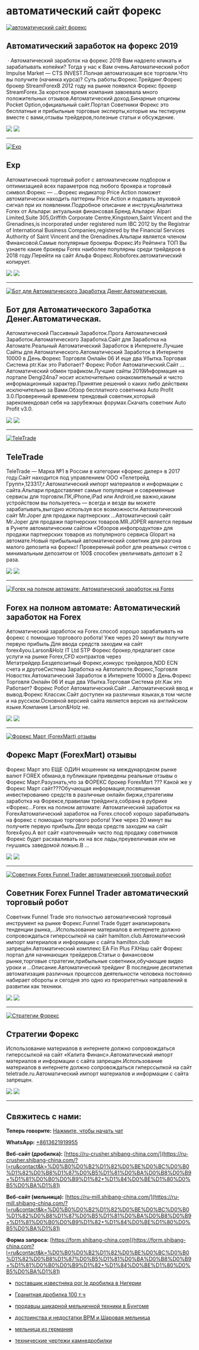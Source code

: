 # автоматический сайт форекс

<a href="https://swt.shibang-china.com/?l=ru&img&k=%D0%B0%D0%B2%D1%82%D0%BE%D0%BC%D0%B0%D1%82%D0%B8%D1%87%D0%B5%D1%81%D0%BA%D0%B8%D0%B9+%D1%81%D0%B0%D0%B9%D1%82+%D1%84%D0%BE%D1%80%D0%B5%D0%BA%D1%81" target="_blank">![автоматический сайт форекс](http://static.shibang-china.com/all-800x300/146.jpg)</a>

## Автоматический заработок на форекс 2019
&nbsp;&#0183;&#32;Автоматический заработок на форекс 2019 Вам надоело кликать и зарабатывать копейки? Тогда у нас к Вам очень.Автоматический робот Impulse Market — CTS INVEST.Полная автоматизация все торговли.Что вы получите (начинка курса)? Суть работы.Форекс.Трейдинг.Форекс брокер StreamForexВ 2012 году на рынке появился Форекс брокер StreamForex.За короткое время компания завоевала много положительных отзывов.Автоматический доход.Бинарные опционы Pocket Option,официальный сайт.Портал Советники Форекс это бесплатные и прибыльные торговые эксперты,которые мы тестируем вместе с вами,отзывы трейдеров,полезные статьи и обсуждение.


<a href="https://whatsapp.shibangsoft.com/WhatsApp.php" target="_blank" title="WhatsApp">![](http://static.shibang-china.com/icon/whatsapp.png)</a> <a href="https://swt.shibang-china.com/?l=ru&icon&k=%D0%B0%D0%B2%D1%82%D0%BE%D0%BC%D0%B0%D1%82%D0%B8%D1%87%D0%B5%D1%81%D0%BA%D0%B8%D0%B9+%D1%81%D0%B0%D0%B9%D1%82+%D1%84%D0%BE%D1%80%D0%B5%D0%BA%D1%81" target="_blank">![](http://static.shibang-china.com/icon/chat-ru.png)</a>

---

<a href="https://swt.shibang-china.com/?l=ru&img&k=%D0%B0%D0%B2%D1%82%D0%BE%D0%BC%D0%B0%D1%82%D0%B8%D1%87%D0%B5%D1%81%D0%BA%D0%B8%D0%B9+%D1%81%D0%B0%D0%B9%D1%82+%D1%84%D0%BE%D1%80%D0%B5%D0%BA%D1%81" target="_blank">![Exp](http://static.shibang-china.com/all-800x300/734.jpg)</a>

## Exp
Автоматический торговый робот с автоматическим подбором и оптимизацией всех параметров под любого брокера и торговый символ.Форекс — …Форекс индикатор Price Action поможет автоматически находить паттерны Price Action и подавать звуковой сигнал при их появлении.Подробное описание и инструкцАналитика Forex от Альпари: актуальная финансовая.Бренд Альпари: Alpari Limited,Suite 305,Griffith Corporate Centre,Kingstown,Saint Vincent and the Grenadines,is incorporated under registered num IBC 2012 by the Registrar of International Business Companies,registered by the Financial Services Authority of Saint Vincent and the Grenadines.Альпари является членом Финансовой.Самые популярные брокеры Форекс.Из Рейтинга ТОП Вы узнаете какие брокеры Forex наиболее популярны среди трейдеров в 2018 году.Перейти на сайт Альфа Форекс.Roboforex.автоматический копирует.


<a href="https://whatsapp.shibangsoft.com/WhatsApp.php" target="_blank" title="WhatsApp">![](http://static.shibang-china.com/icon/whatsapp.png)</a> <a href="https://swt.shibang-china.com/?l=ru&icon&k=%D0%B0%D0%B2%D1%82%D0%BE%D0%BC%D0%B0%D1%82%D0%B8%D1%87%D0%B5%D1%81%D0%BA%D0%B8%D0%B9+%D1%81%D0%B0%D0%B9%D1%82+%D1%84%D0%BE%D1%80%D0%B5%D0%BA%D1%81" target="_blank">![](http://static.shibang-china.com/icon/chat-ru.png)</a>

---

<a href="https://swt.shibang-china.com/?l=ru&img&k=%D0%B0%D0%B2%D1%82%D0%BE%D0%BC%D0%B0%D1%82%D0%B8%D1%87%D0%B5%D1%81%D0%BA%D0%B8%D0%B9+%D1%81%D0%B0%D0%B9%D1%82+%D1%84%D0%BE%D1%80%D0%B5%D0%BA%D1%81" target="_blank">![Бот для Автоматического Заработка Денег.Автоматическая.](http://static.shibang-china.com/all-800x300/1119.jpg)</a>

## Бот для Автоматического Заработка Денег.Автоматическая.
Автоматический Пассивный Заработок.Прога Автоматический Заработок.Автоматического Заработка.Сайт для Заработка на Автомате.Реальный Автоматический Заработок в Интернете.Лучшие Сайты для Автоматического.Автоматический Заработок в Интернете 10000 в День.Форекс Торговля Онлайн 06 И еще два Убытка.Торговая Система ptr.Как это Работает? Форекс Робот Автоматический.Сайт …Автоматический обмен трафиком.Лучшие сайты 2019Информация на портале Dengi24na7 носит исключительно ознакомительный и чисто информационный характер.Принятие решений о каких либо действиях исключительно за Вами.Обзор бесплатного советника Auto Profit 3.0.Проверенный временем трендовый советник,который зарекомендовал себя на зарубежных форумах.Скачать советник Auto Profit v3.0.


<a href="https://whatsapp.shibangsoft.com/WhatsApp.php" target="_blank" title="WhatsApp">![](http://static.shibang-china.com/icon/whatsapp.png)</a> <a href="https://swt.shibang-china.com/?l=ru&icon&k=%D0%B0%D0%B2%D1%82%D0%BE%D0%BC%D0%B0%D1%82%D0%B8%D1%87%D0%B5%D1%81%D0%BA%D0%B8%D0%B9+%D1%81%D0%B0%D0%B9%D1%82+%D1%84%D0%BE%D1%80%D0%B5%D0%BA%D1%81" target="_blank">![](http://static.shibang-china.com/icon/chat-ru.png)</a>

---

<a href="https://swt.shibang-china.com/?l=ru&img&k=%D0%B0%D0%B2%D1%82%D0%BE%D0%BC%D0%B0%D1%82%D0%B8%D1%87%D0%B5%D1%81%D0%BA%D0%B8%D0%B9+%D1%81%D0%B0%D0%B9%D1%82+%D1%84%D0%BE%D1%80%D0%B5%D0%BA%D1%81" target="_blank">![TeleTrade](http://static.shibang-china.com/all-800x300/1107.jpg)</a>

## TeleTrade
TeleTrade — Марка №1 в России в категории &#171;форекс дилер&#187; в 2017 году.Сайт находится под управлением ООО &#171;Телетрейд Групп&#187;,123317,г.Автоматический импорт материалов и информации с сайта.Альпари предоставляет самые популярные и современные сервисы для торговли.ПК,iPhone,iPad или Android,не важно,каким устройством вы пользуетесь — всегда и везде вы можете зарабатывать,выгодно используя все возможности.Автоматический сайт Mr.Joper для продажи партнерских …Автоматический сайт Mr.Joper для продажи партнерских товаров.MR.JOPER является первым в Рунете автоматическим сайтом &#171;Обзоров инфопродуктов&#187; для продажи партнерских товаров из популярного сервиса Glopart на автомате.Новый прибыльный автоматический советник для разгона малого депозита на форекс! Проверенный робот для реальных счетов с минимальным депозитом от 100$ способен увеличивать депозит в 2 раза.


<a href="https://whatsapp.shibangsoft.com/WhatsApp.php" target="_blank" title="WhatsApp">![](http://static.shibang-china.com/icon/whatsapp.png)</a> <a href="https://swt.shibang-china.com/?l=ru&icon&k=%D0%B0%D0%B2%D1%82%D0%BE%D0%BC%D0%B0%D1%82%D0%B8%D1%87%D0%B5%D1%81%D0%BA%D0%B8%D0%B9+%D1%81%D0%B0%D0%B9%D1%82+%D1%84%D0%BE%D1%80%D0%B5%D0%BA%D1%81" target="_blank">![](http://static.shibang-china.com/icon/chat-ru.png)</a>

---

<a href="https://swt.shibang-china.com/?l=ru&img&k=%D0%B0%D0%B2%D1%82%D0%BE%D0%BC%D0%B0%D1%82%D0%B8%D1%87%D0%B5%D1%81%D0%BA%D0%B8%D0%B9+%D1%81%D0%B0%D0%B9%D1%82+%D1%84%D0%BE%D1%80%D0%B5%D0%BA%D1%81" target="_blank">![Forex на полном автомате: Автоматический заработок на Forex](http://static.shibang-china.com/all-800x300/20.jpg)</a>

## Forex на полном автомате: Автоматический заработок на Forex
Автоматический заработок на Forex.способ хорошо зарабатывать на форекс с помощью торгового робота! Уже через 20 минут вы получите первую прибыль.Для ввода средств заходим на сайт forex4you.Larson&amp;Holz IT Ltd STP Форекс брокер,предлагает свои услуги на рынке Forex,CFD контрактов через Метатрейдер.Бездепозитный Форекс,конкурс трейдеров,NDD ECN счета и другоеСистема Заработка на Автопилоте.Форекс,Торговля Новостях.Автоматический Заработок в Интернете 10000 в День.Форекс Торговля Онлайн 06 И еще два Убытка.Торговая Система ptr.Как это Работает? Форекс Робот Автоматический.Сайт …Автоматический ввод и вывод.Форекс Классик.Сайт доступен на различных языках,в том числе и на русском.Основной версией сайта является версия на английском языке.Компания Larson&amp;Holz не.


<a href="https://whatsapp.shibangsoft.com/WhatsApp.php" target="_blank" title="WhatsApp">![](http://static.shibang-china.com/icon/whatsapp.png)</a> <a href="https://swt.shibang-china.com/?l=ru&icon&k=%D0%B0%D0%B2%D1%82%D0%BE%D0%BC%D0%B0%D1%82%D0%B8%D1%87%D0%B5%D1%81%D0%BA%D0%B8%D0%B9+%D1%81%D0%B0%D0%B9%D1%82+%D1%84%D0%BE%D1%80%D0%B5%D0%BA%D1%81" target="_blank">![](http://static.shibang-china.com/icon/chat-ru.png)</a>

---

<a href="https://swt.shibang-china.com/?l=ru&img&k=%D0%B0%D0%B2%D1%82%D0%BE%D0%BC%D0%B0%D1%82%D0%B8%D1%87%D0%B5%D1%81%D0%BA%D0%B8%D0%B9+%D1%81%D0%B0%D0%B9%D1%82+%D1%84%D0%BE%D1%80%D0%B5%D0%BA%D1%81" target="_blank">![Форекс Март (ForexMart) отзывы](http://static.shibang-china.com/all-800x300/275.jpg)</a>

## Форекс Март (ForexMart) отзывы
Форекс Март это ЕЩЕ ОДИН мошенник на международном рынке валют FOREX обмана,в публикации приведены реальные отзывы о Форекс Март.Разузнать,что за ФОРЕКС брокер ForexMart ??? Какой же у Форекс Март сайт???Обучающая информация,посвященная инвестированию средств в различные онлайн биржи,стратегиям заработка на Форексе,правилам трейдинга,собрана в рубрике &#171;Форекс…Forex на полном автомате: Автоматический заработок на ForexАвтоматический заработок на Forex.способ хорошо зарабатывать на форекс с помощью торгового робота! Уже через 20 минут вы получите первую прибыль.Для ввода средств заходим на сайт forex4you.А вот сайт &#171;заточенный&#187; чисто под продажу советников Форекс будет расхваливать их на все лады,преувеличивая или не гнушаясь заведомой ложью.В …


<a href="https://whatsapp.shibangsoft.com/WhatsApp.php" target="_blank" title="WhatsApp">![](http://static.shibang-china.com/icon/whatsapp.png)</a> <a href="https://swt.shibang-china.com/?l=ru&icon&k=%D0%B0%D0%B2%D1%82%D0%BE%D0%BC%D0%B0%D1%82%D0%B8%D1%87%D0%B5%D1%81%D0%BA%D0%B8%D0%B9+%D1%81%D0%B0%D0%B9%D1%82+%D1%84%D0%BE%D1%80%D0%B5%D0%BA%D1%81" target="_blank">![](http://static.shibang-china.com/icon/chat-ru.png)</a>

---

<a href="https://swt.shibang-china.com/?l=ru&img&k=%D0%B0%D0%B2%D1%82%D0%BE%D0%BC%D0%B0%D1%82%D0%B8%D1%87%D0%B5%D1%81%D0%BA%D0%B8%D0%B9+%D1%81%D0%B0%D0%B9%D1%82+%D1%84%D0%BE%D1%80%D0%B5%D0%BA%D1%81" target="_blank">![Cоветник Forex Funnel Trader автоматический торговый робот](http://static.shibang-china.com/all-800x300/1255.jpg)</a>

## Cоветник Forex Funnel Trader автоматический торговый робот
Советник Funnel Trade это полностью автоматический торговый инструмент на рынке Форекс.Funnel Trade будет анализировать тенденции рынка,…Использование материалов в интернете должно сопровождаться гиперссылкой на сайт hamilton.club.Автоматический импорт материалов и информации с сайта hamilton.club запрещён.Автоматический комплекс EA Fin Plus FXНаш сайт Форекс портал для начинающих трейдеров.Статьи о финансовом рынке,торговые стратегии,прибыльные советники,обучающие видео уроки и …Описание.Автоматический трейдинг В последние десятилетия автоматизация различных процессов деятельности человека постоянно набирает обороты и сегодня это одно из приоритетных направлений в развитии как техники.


<a href="https://whatsapp.shibangsoft.com/WhatsApp.php" target="_blank" title="WhatsApp">![](http://static.shibang-china.com/icon/whatsapp.png)</a> <a href="https://swt.shibang-china.com/?l=ru&icon&k=%D0%B0%D0%B2%D1%82%D0%BE%D0%BC%D0%B0%D1%82%D0%B8%D1%87%D0%B5%D1%81%D0%BA%D0%B8%D0%B9+%D1%81%D0%B0%D0%B9%D1%82+%D1%84%D0%BE%D1%80%D0%B5%D0%BA%D1%81" target="_blank">![](http://static.shibang-china.com/icon/chat-ru.png)</a>

---

<a href="https://swt.shibang-china.com/?l=ru&img&k=%D0%B0%D0%B2%D1%82%D0%BE%D0%BC%D0%B0%D1%82%D0%B8%D1%87%D0%B5%D1%81%D0%BA%D0%B8%D0%B9+%D1%81%D0%B0%D0%B9%D1%82+%D1%84%D0%BE%D1%80%D0%B5%D0%BA%D1%81" target="_blank">![Стратегии Форекс](http://static.shibang-china.com/all-800x300/794.jpg)</a>

## Стратегии Форекс
Использование материалов в интернете должно сопровождаться гиперссылкой на сайт &#171;Калита Финанс&#187;.Автоматический импорт материалов и информации с сайта запрещен.Использование материалов в интернете должно сопровождаться гиперссылкой на сайт teletrade.ru.Автоматический импорт материалов и информации с сайта запрещен.

<a href="https://whatsapp.shibangsoft.com/WhatsApp.php" target="_blank" title="WhatsApp">![](http://static.shibang-china.com/icon/whatsapp.png)</a> <a href="https://swt.shibang-china.com/?l=ru&icon&k=%D0%B0%D0%B2%D1%82%D0%BE%D0%BC%D0%B0%D1%82%D0%B8%D1%87%D0%B5%D1%81%D0%BA%D0%B8%D0%B9+%D1%81%D0%B0%D0%B9%D1%82+%D1%84%D0%BE%D1%80%D0%B5%D0%BA%D1%81" target="_blank">![](http://static.shibang-china.com/icon/chat-ru.png)</a>

---
## Свяжитесь с нами:

**Теперь говорите:** [Нажмите, чтобы начать чат](https://swt.shibang-china.com?l=ru&contact&k=%D0%B0%D0%B2%D1%82%D0%BE%D0%BC%D0%B0%D1%82%D0%B8%D1%87%D0%B5%D1%81%D0%BA%D0%B8%D0%B9+%D1%81%D0%B0%D0%B9%D1%82+%D1%84%D0%BE%D1%80%D0%B5%D0%BA%D1%81)

**WhatsApp:**  [+8613621919955](https://whatsapp.shibangsoft.com/WhatsApp.php)

**Веб-сайт (дробилка):** [https://ru-crusher.shibang-china.com/](https://ru-crusher.shibang-china.com/?l=ru&contact&k=%D0%B0%D0%B2%D1%82%D0%BE%D0%BC%D0%B0%D1%82%D0%B8%D1%87%D0%B5%D1%81%D0%BA%D0%B8%D0%B9+%D1%81%D0%B0%D0%B9%D1%82+%D1%84%D0%BE%D1%80%D0%B5%D0%BA%D1%81)

**Веб-сайт (мельница):** [https://ru-mill.shibang-china.com/](https://ru-mill.shibang-china.com/?l=ru&contact&k=%D0%B0%D0%B2%D1%82%D0%BE%D0%BC%D0%B0%D1%82%D0%B8%D1%87%D0%B5%D1%81%D0%BA%D0%B8%D0%B9+%D1%81%D0%B0%D0%B9%D1%82+%D1%84%D0%BE%D1%80%D0%B5%D0%BA%D1%81)

**Форма запроса:** [https://form.shibang-china.com](https://form.shibang-china.com?l=ru&contact&k=%D0%B0%D0%B2%D1%82%D0%BE%D0%BC%D0%B0%D1%82%D0%B8%D1%87%D0%B5%D1%81%D0%BA%D0%B8%D0%B9+%D1%81%D0%B0%D0%B9%D1%82+%D1%84%D0%BE%D1%80%D0%B5%D0%BA%D1%81)

* [поставщик известняка por le дробилка в Нигерии](../135/%D0%BF%D0%BE%D1%81%D1%82%D0%B0%D0%B2%D1%89%D0%B8%D0%BA%20%D0%B8%D0%B7%D0%B2%D0%B5%D1%81%D1%82%D0%BD%D1%8F%D0%BA%D0%B0%20por%20le%20%D0%B4%D1%80%D0%BE%D0%B1%D0%B8%D0%BB%D0%BA%D0%B0%20%D0%B2%20%D0%9D%D0%B8%D0%B3%D0%B5%D1%80%D0%B8%D0%B8.md)

* [Гранитная дробилка 100 т  ч](../133/%D0%93%D1%80%D0%B0%D0%BD%D0%B8%D1%82%D0%BD%D0%B0%D1%8F%20%D0%B4%D1%80%D0%BE%D0%B1%D0%B8%D0%BB%D0%BA%D0%B0%20100%20%D1%82%20%20%D1%87.md)

* [продавцы шикарной мельничной техники в Бунгоме](../135/%D0%BF%D1%80%D0%BE%D0%B4%D0%B0%D0%B2%D1%86%D1%8B%20%D1%88%D0%B8%D0%BA%D0%B0%D1%80%D0%BD%D0%BE%D0%B9%20%D0%BC%D0%B5%D0%BB%D1%8C%D0%BD%D0%B8%D1%87%D0%BD%D0%BE%D0%B9%20%D1%82%D0%B5%D1%85%D0%BD%D0%B8%D0%BA%D0%B8%20%D0%B2%20%D0%91%D1%83%D0%BD%D0%B3%D0%BE%D0%BC%D0%B5.md)

* [достоинства и недостатки ВРМ и Шаровая мельница](../132/%D0%B4%D0%BE%D1%81%D1%82%D0%BE%D0%B8%D0%BD%D1%81%D1%82%D0%B2%D0%B0%20%D0%B8%20%D0%BD%D0%B5%D0%B4%D0%BE%D1%81%D1%82%D0%B0%D1%82%D0%BA%D0%B8%20%D0%92%D0%A0%D0%9C%20%D0%B8%20%D0%A8%D0%B0%D1%80%D0%BE%D0%B2%D0%B0%D1%8F%20%D0%BC%D0%B5%D0%BB%D1%8C%D0%BD%D0%B8%D1%86%D0%B0.md)

* [мельница из германия](../135/%D0%BC%D0%B5%D0%BB%D1%8C%D0%BD%D0%B8%D1%86%D0%B0%20%D0%B8%D0%B7%20%D0%B3%D0%B5%D1%80%D0%BC%D0%B0%D0%BD%D0%B8%D1%8F.md)

* [технические чертежи камнедробилки](../133/%D1%82%D0%B5%D1%85%D0%BD%D0%B8%D1%87%D0%B5%D1%81%D0%BA%D0%B8%D0%B5%20%D1%87%D0%B5%D1%80%D1%82%D0%B5%D0%B6%D0%B8%20%D0%BA%D0%B0%D0%BC%D0%BD%D0%B5%D0%B4%D1%80%D0%BE%D0%B1%D0%B8%D0%BB%D0%BA%D0%B8.md)